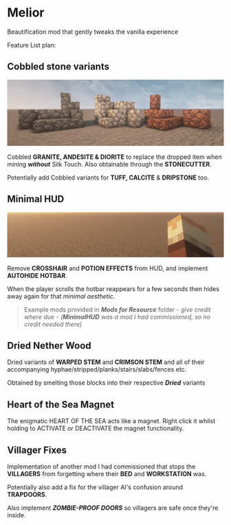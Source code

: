 # Melior
Beautification mod that gently tweaks the vanilla experience

Feature List plan:

## Cobbled stone variants

![cobbled_stones](https://github.com/eqqo-official/Melior/blob/20a3fea3f24c84a6f8d0acb7df20168ba7677fd8/Graphics/Cobbled%20Stones.png)

Cobbled **GRANITE, ANDESITE & DIORITE** to replace the dropped item when mining ***without*** Silk Touch.
Also obtainable through the **STONECUTTER**.

Potentially add Cobbled variants for **TUFF, CALCITE** & **DRIPSTONE** too.

## Minimal HUD

![](https://github.com/eqqo-official/Melior/blob/674fe99d666dd07c8d9392663538370b1e154117/Graphics/hotbar.gif)

Remove **CROSSHAIR** and **POTION EFFECTS** from HUD, and implement **AUTOHIDE HOTBAR**.

When the player scrolls the hotbar reappears for a few seconds then hides away again for that *minimal aesthetic*.

>Example mods provided in ***Mods for Resource*** folder - *give credit where due - (**MinimalHUD** was a mod I had commissioned, so no credit needed there)*

## Dried Nether Wood

Dried variants of **WARPED STEM** and **CRIMSON STEM** and all of their accompanying hyphae/stripped/planks/stairs/slabs/fences etc.

Obtained by smelting those blocks into their respective ***Dried*** variants

## Heart of the Sea Magnet

The enigmatic HEART OF THE SEA acts like a magnet. Right click it whilst holding to ACTIVATE or DEACTIVATE the magnet functionality.

## Villager Fixes

Implementation of another mod I had commissioned that stops the **VILLAGERS** from forgetting where their **BED** and **WORKSTATION** was.

Potentially also add a fix for the villager AI's confusion around **TRAPDOORS**.

Also implement ***ZOMBIE-PROOF DOORS*** so villagers are safe once they're inside.
